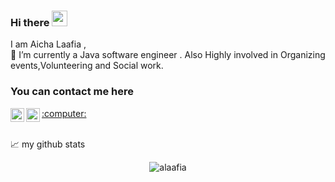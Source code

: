 
<!--
**alaafia/alaafia** is a ✨ _special_ ✨ repository because its `README.md` (this file) appears on your GitHub profile.

Here are some ideas to get you started:

- 🔭 I’m currently working on ...
- 🌱 I’m currently learning ...
- 👯 I’m looking to collaborate on ...
- 🤔 I’m looking for help with ...
- 💬 Ask me about ...
- 📫 How to reach me: ...
- 😄 Pronouns: ...
- ⚡ Fun fact: ...
-->

### Hi there <img src="https://media.giphy.com/media/hvRJCLFzcasrR4ia7z/giphy.gif" width="25px">

I am Aicha Laafia ,
</br>
🔭 I’m currently a Java software engineer  .
Also Highly involved in Organizing events,Volunteering and Social work.

### You can contact me here
<a href="https://twitter.com/AichaLaafia">
  <img align="left" alt="Aicha Laafia | Twitter" width="22px" src="https://raw.githubusercontent.com/peterthehan/peterthehan/master/assets/twitter.svg" />
</a>
<a href="https://www.linkedin.com/in/aicha-laafia-0266a6126/">
  <img align="left" alt="Aicha Laafia LinkedIN" width="22px" src="https://raw.githubusercontent.com/peterthehan/peterthehan/master/assets/linkedin.svg" />
</a>
<a href="https://aichalaafia.me/">:computer:
</a>


</br>
</br>



📈 my github stats
<p align="center"> <img src="https://github-readme-stats.vercel.app/api?username=alaafia&show_icons=true&theme=gotham" alt="alaafia" />




